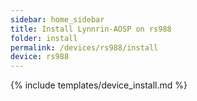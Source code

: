 ```yaml
---
sidebar: home_sidebar
title: Install Lynnrin-AOSP on rs988
folder: install
permalink: /devices/rs988/install
device: rs988
---
```

{% include templates/device_install.md %}
